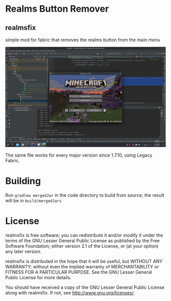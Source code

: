 # Realms Button Remover
## realmsfix
simple mod for fabric that removes the realms button from the main menu

![1.20.4 main menu, notably without the realms button](./readme.png)

The same file works for every major version since 1.7.10, using Legacy Fabric.

# Building
Run `gradlew mergedJar` in the code directory to build from source; the result will be in `build/mergedJars`

# License
realmsfix is free software; you can redistribute it and/or modify
it under the terms of the GNU Lesser General Public License as published by
the Free Software Foundation; either version 2.1 of the License, or
(at your option) any later version.

realmsfix is distributed in the hope that it will be useful,
but WITHOUT ANY WARRANTY; without even the implied warranty of
MERCHANTABILITY or FITNESS FOR A PARTICULAR PURPOSE.  See the
GNU Lesser General Public License for more details.

You should have received a copy of the GNU Lesser General Public License
along with realmsfix.  If not, see <http://www.gnu.org/licenses/>.
